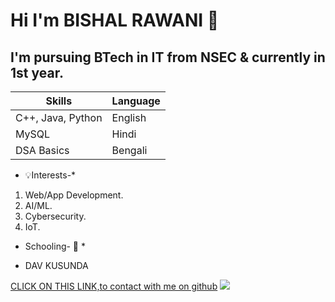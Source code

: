 # Hi I'm BISHAL RAWANI 👋

## I'm pursuing BTech in IT from NSEC & currently in 1st year.

| Skills | Language |
|---|---|
| C++, Java, Python | English |
| MySQL | Hindi |
| DSA Basics | Bengali |

* 💡Interests-*

1. Web/App Development.
2. AI/ML.
3. Cybersecurity.
4. IoT.

* Schooling- 🏫 *
- DAV KUSUNDA

[CLICK ON THIS LINK,to contact with me on github](https://github.com/BISHALRAWANI)
[<img src="https://img.icons8.com/fluency-systems-regular/48/000000/github.png"/>]()
